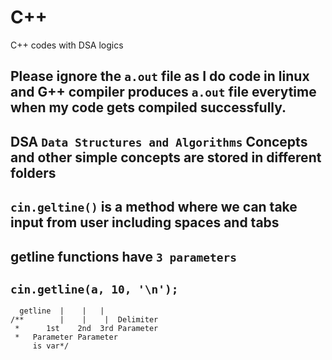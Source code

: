 # C++

C++ codes with DSA logics

## Please ignore the `a.out` file as I do code in linux and G++ compiler produces `a.out` file everytime when my code gets compiled successfully.

## DSA `Data Structures and Algorithms` Concepts and other simple concepts are stored in different folders

## `cin.geltine()` is a method where we can take input from user including spaces and tabs

## getline functions have `3 parameters`

## `cin.getline(a, 10, '\n');`

      getline  |    |   |
    /**        |    |    |  Delimiter
     *      1st    2nd  3rd Parameter
     *   Parameter Parameter
         is var*/
